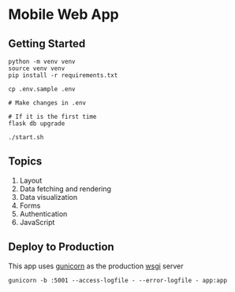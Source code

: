 # Mobile Web App

## Getting Started

```
python -m venv venv
source venv venv
pip install -r requirements.txt

cp .env.sample .env

# Make changes in .env

# If it is the first time
flask db upgrade

./start.sh
```

## Topics

1. Layout
1. Data fetching and rendering
1. Data visualization
1. Forms
1. Authentication
1. JavaScript

## Deploy to Production

This app uses [gunicorn](http://gunicorn.org) as the production [wsgi](https://www.fullstackpython.com/wsgi-servers.html) server

```
gunicorn -b :5001 --access-logfile - --error-logfile - app:app
```
